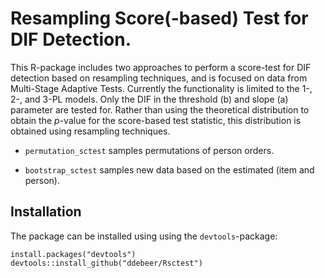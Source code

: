 # Resampling Score(-based) Test for DIF Detection.

This R-package includes two approaches to perform a score-test for DIF detection based on resampling techniques, and is focused on data from Multi-Stage Adaptive Tests. Currently the functionality is limited to the 1-, 2-, and 3-PL models. 
Only the DIF in the threshold (b) and slope (a) parameter are tested for. Rather than using the theoretical distribution to obtain the _p_-value for the score-based test statistic, this distribution is obtained using resampling techniques. 

- `permutation_sctest` samples permutations of person orders.

- `bootstrap_sctest` samples new data based on the estimated (item and person).


## Installation


The package can be installed using using the `devtools`-package:

```
install.packages("devtools")
devtools::install_github("ddebeer/Rsctest")
```



